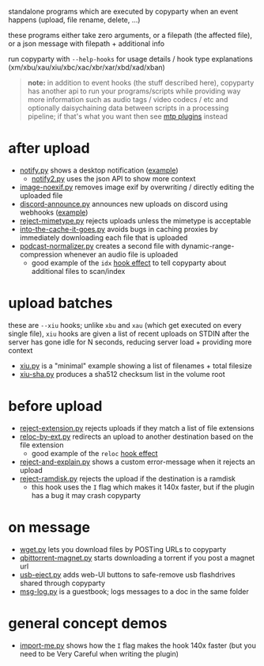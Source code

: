 standalone programs which are executed by copyparty when an event happens (upload, file rename, delete, ...)

these programs either take zero arguments, or a filepath (the affected file), or a json message with filepath + additional info

run copyparty with `--help-hooks` for usage details / hook type explanations (xm/xbu/xau/xiu/xbc/xac/xbr/xar/xbd/xad/xban)

> **note:** in addition to event hooks (the stuff described here), copyparty has another api to run your programs/scripts while providing way more information such as audio tags / video codecs / etc and optionally daisychaining data between scripts in a processing pipeline; if that's what you want then see [mtp plugins](../mtag/) instead


# after upload
* [notify.py](notify.py) shows a desktop notification ([example](https://user-images.githubusercontent.com/241032/215335767-9c91ed24-d36e-4b6b-9766-fb95d12d163f.png))
  * [notify2.py](notify2.py) uses the json API to show more context
* [image-noexif.py](image-noexif.py) removes image exif by overwriting / directly editing the uploaded file
* [discord-announce.py](discord-announce.py) announces new uploads on discord using webhooks ([example](https://user-images.githubusercontent.com/241032/215304439-1c1cb3c8-ec6f-4c17-9f27-81f969b1811a.png))
* [reject-mimetype.py](reject-mimetype.py) rejects uploads unless the mimetype is acceptable
* [into-the-cache-it-goes.py](into-the-cache-it-goes.py) avoids bugs in caching proxies by immediately downloading each file that is uploaded
* [podcast-normalizer.py](podcast-normalizer.py) creates a second file with dynamic-range-compression whenever an audio file is uploaded
  * good example of the `idx` [hook effect](https://github.com/9001/copyparty/blob/hovudstraum/docs/devnotes.md#hook-effects) to tell copyparty about additional files to scan/index


# upload batches
these are `--xiu` hooks; unlike `xbu` and `xau` (which get executed on every single file), `xiu` hooks are given a list of recent uploads on STDIN after the server has gone idle for N seconds, reducing server load + providing more context
* [xiu.py](xiu.py) is a "minimal" example showing a list of filenames + total filesize
* [xiu-sha.py](xiu-sha.py) produces a sha512 checksum list in the volume root


# before upload
* [reject-extension.py](reject-extension.py) rejects uploads if they match a list of file extensions
* [reloc-by-ext.py](reloc-by-ext.py) redirects an upload to another destination based on the file extension
  * good example of the `reloc` [hook effect](https://github.com/9001/copyparty/blob/hovudstraum/docs/devnotes.md#hook-effects)
* [reject-and-explain.py](reject-and-explain.py) shows a custom error-message when it rejects an upload
* [reject-ramdisk.py](reject-ramdisk.py) rejects the upload if the destination is a ramdisk
  * this hook uses the `I` flag which makes it 140x faster, but if the plugin has a bug it may crash copyparty


# on message
* [wget.py](wget.py) lets you download files by POSTing URLs to copyparty
* [qbittorrent-magnet.py](qbittorrent-magnet.py) starts downloading a torrent if you post a magnet url
* [usb-eject.py](usb-eject.py) adds web-UI buttons to safe-remove usb flashdrives shared through copyparty
* [msg-log.py](msg-log.py) is a guestbook; logs messages to a doc in the same folder


# general concept demos
* [import-me.py](import-me.py) shows how the `I` flag makes the hook 140x faster (but you need to be Very Careful when writing the plugin)
